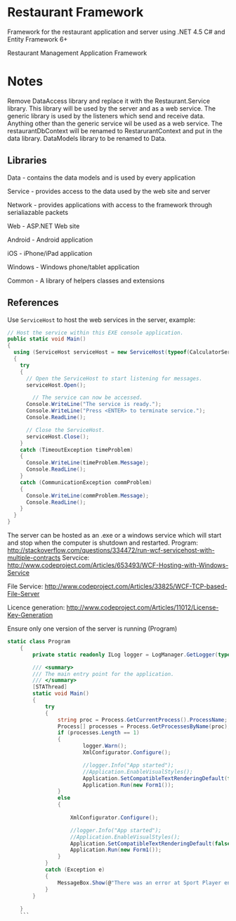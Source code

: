 # Restaurant Framework
Framework for the restaurant application and server using .NET 4.5 C# and Entity Framework 6+

Restaurant Management Application Framework

# Notes
Remove DataAccess library and replace it with the Restaurant.Service library. 
This library will be used by the server and as a web service. The generic library is used by the listeners which send and receive data. Anything other than the generic service wil be used as a web service. The restaurantDbContext will be renamed to RestarurantContext and put in the data library. DataModels library to be renamed to Data.


## Libraries

Data - contains the data models and is used by every application

Service - provides access to the data used by the web site and server

Network - provides applications with access to the framework through serialiazable packets

Web - ASP.NET Web site

Android - Android application

iOS - iPhone/iPad application

Windows - Windows phone/tablet application

Common - A library of helpers classes and extensions

## References

Use `ServiceHost` to host the web services in the server, example:

``` C#
// Host the service within this EXE console application. 
public static void Main()
{
  using (ServiceHost serviceHost = new ServiceHost(typeof(CalculatorService)))
  {
    try
    {
      // Open the ServiceHost to start listening for messages.
      serviceHost.Open();

        // The service can now be accessed.
      Console.WriteLine("The service is ready.");
      Console.WriteLine("Press <ENTER> to terminate service.");
      Console.ReadLine();

      // Close the ServiceHost.
      serviceHost.Close();
    }
    catch (TimeoutException timeProblem)
    {
      Console.WriteLine(timeProblem.Message);
      Console.ReadLine();
    }
    catch (CommunicationException commProblem)
    {
      Console.WriteLine(commProblem.Message);
      Console.ReadLine();
    }
  }
}
```
The server can be hosted as an .exe or a windows service which will start and stop when the computer is shutdown and restarted. 
Program: http://stackoverflow.com/questions/334472/run-wcf-servicehost-with-multiple-contracts
Servcice: http://www.codeproject.com/Articles/653493/WCF-Hosting-with-Windows-Service

File Service: http://www.codeproject.com/Articles/33825/WCF-TCP-based-File-Server

Licence generation: http://www.codeproject.com/Articles/11012/License-Key-Generation

Ensure only one version of the server is running (Program)
``` C#
static class Program
    {
        private static readonly ILog logger = LogManager.GetLogger(typeof(Program));

        /// <summary>
        /// The main entry point for the application.
        /// </summary>
        [STAThread]
        static void Main()
        {
            try
            {
                string proc = Process.GetCurrentProcess().ProcessName;
                Process[] processes = Process.GetProcessesByName(proc);
                if (processes.Length == 1)
                {
                        logger.Warn();
                        XmlConfigurator.Configure();

                        //logger.Info("App started");
                        //Application.EnableVisualStyles();
                        Application.SetCompatibleTextRenderingDefault(false);
                        Application.Run(new Form1());
                }
                else
                {
            
                    XmlConfigurator.Configure();

                    //logger.Info("App started");
                    //Application.EnableVisualStyles();
                    Application.SetCompatibleTextRenderingDefault(false);
                    Application.Run(new Form1());
                }
            }
            catch (Exception e)
            {
                MessageBox.Show(@"There was an error at Sport Player entry point: " + e.Message);
            }
        }
        
    }
    ```
